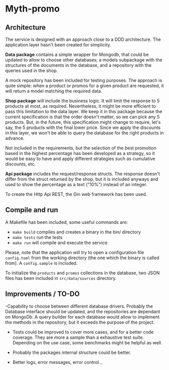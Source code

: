 # Myth-promo 

## Architecture

The service is designed with an approach close to a DDD architecture. The application layer hasn't been created for simplicity.

**Data package** contains a simple wrapper for Mongodb, that could be updated to allow to choose other databases; a models subpackage with the structures of the documents in the database, and a repository with the queries used in the shop.

A mock repository has been included for testing purposes. The approach is quite simple: when a product or promos for a given product are requested, it will return a model matching the required data.

**Shop package** will include the business logic. It will limit the response to 5 products at most, as required. Nevertheless, it might be more efficient to pass this limitation to the data layer. We keep it in this package because the current specification is that the order doesn't matter, so we can pick any 5 products. But, in the future, this specification might change to require, let's say, the 5 products with the final lower price. Since we apply the discounts in this layer, we won't be able to query the database for the right products in advance.

Not included in the requirements, but the selection of the best promotion based in the highest percentage has been developed as a strategy, so it would be easy to have and apply different strategies such as cumulative discounts, etc.

**Api package** includes the request/response structs. The response doesn't differ from the struct returned by the shop, but it is included anyways and used to show the percentage as a text ("10%") instead of an integer.

To create the Http Api REST, the Gin web framework has been used.

## Compile and run

A Makefile has been included, some useful commands are:

- `make build` compiles and creates a binary in the bin/ directory
- `make tests` run the tests
- `make run` will compile and execute the service

Please, note that the application will try to open a configuration file `config.toml` from the working directory (the one which the binary is called from). A `config.sample` is included.

To initialize the `products` and `promos` collections in the database, two JSON files has been included in `src/data/sources` directory.

## Improvements / TO-DO

-Capability to choose between different database drivers. Probably the Database interface should be updated, and the repositories are dependant on MongoDb. A query builder for each database would allow to implement the methods in the repository, but it exceeds the purpose of the project.

- Tests could be improved to cover more cases, and for a better code coverage. They are more a sample than a exhaustive test suite. Depending on the use case, some benchmarks might be helpful as well.

- Probably the packages internal structure could be better. 

- Better logs, error messages, error control...
